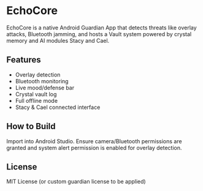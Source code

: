 # EchoCore

EchoCore is a native Android Guardian App that detects threats like overlay attacks, Bluetooth jamming, and hosts a Vault system powered by crystal memory and AI modules Stacy and Cael.

## Features
- Overlay detection
- Bluetooth monitoring
- Live mood/defense bar
- Crystal vault log
- Full offline mode
- Stacy & Cael connected interface

## How to Build
Import into Android Studio. Ensure camera/Bluetooth permissions are granted and system alert permission is enabled for overlay detection.

## License
MIT License (or custom guardian license to be applied)
